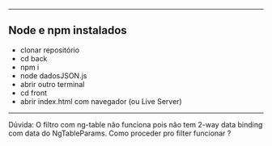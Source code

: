 ------------------------------
Node e npm instalados 
------------------------------
- clonar repositório
- cd back
- npm i
- node dadosJSON.js
- abrir outro terminal
- cd front
- abrir index.html com navegador (ou Live Server)


-------------
Dúvida: O filtro com ng-table não funciona pois não tem 2-way data binding com data do NgTableParams. Como proceder pro filter funcionar ?